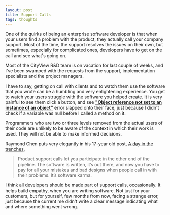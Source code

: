 ```yaml
---
layout: post
title: Support Calls
tags: thoughts
---
```


One of the quirks of being an enterprise software developer is that when your users find a problem with the product, they actually call your company support. Most of the time, the support resolves the issues on their own, but sometimes, especially for complicated ones, developers have to get on the call and see what's going on.

Most of the CityView R&D team is on vacation for last couple of weeks, and I've been swamped with the requests from the support, implementation specialists and the project managers. 

I have to say, getting on call with clients and to watch them use the software that you wrote can be a humbling and very enlightening experience. You get to watch your users struggle with the software you helped create. It is very painful to see them click a button, and see [**"Object reference not set to an instance of an object"**](https://stackoverflow.com/questions/779091/what-does-object-reference-not-set-to-an-instance-of-an-object-mean) error slapped onto their face, just because I didn't check if a variable was null before I called a method on it.

Programmers who are two or three levels removed from the actual users of their code are unlikely to be aware of the context in which their work is used. They will not be able to make informed decisions.

Raymond Chen puts very elegantly in his 17-year old post, [A day in the trenches](https://devblogs.microsoft.com/oldnewthing/20030816-00/?p=42883),

> Product support calls let you participate in the other end of the pipeline. The software is written, it’s out there, and now you have to pay for all your mistakes and bad designs when people call in with their problems. It’s software karma.

I think all developers should be made part of support calls, occasionally. It helps build empathy, when you are writing software. Not just for your customers, but for yourself, few months from now, facing a strange error, just because the current me didn't write a clear message indicating what and where something went wrong. 